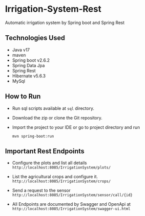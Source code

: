 # Irrigation-System-Rest
Automatic irrigation system by Spring boot and Spring Rest

## Technologies Used
-   Java v17
-   maven
-   Spring boot v2.6.2
-   Spring Data Jpa 
-   Spring Rest
-   Hibernate v5.6.3
-   MySql

## How to Run
- Run sql scripts available at `sql` directory.
- Download the zip or clone the Git repository.
- Import the project to your IDE or go to project directory and run

	`mvn spring-boot:run`
	
## Important Rest Endpoints
- Configure the plots and list all details<br />
`http://localhost:8085/IrrigationSystem/plots/`

- List the agricultural crops and configure it.<br />
`http://localhost:8085/IrrigationSystem/crops/`

- Send a request to the sensor<br />
`http://localhost:8085/IrrigationSystem/sensor/call/{id}`

- All Endpoints are documented by Swagger and OpenApi at<br />
`http://localhost:8085/IrrigationSystem/swagger-ui.html`
